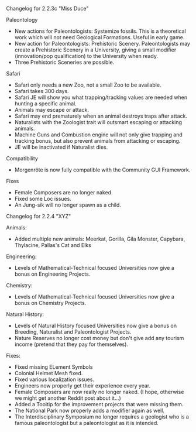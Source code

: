 Changelog for 2.2.3c "Miss Duce"

Paleontology
- New actions for Paleontologists: Systemize fossils. This is a theoretical work which will not need Geological Formations. Useful in early game.
- New action for Paleontologists: Prehistoric Scenery. Paleontologists may create a Prehistoric Scenery in a University, giving a small modifier (innovation/pop qualification) to the University when ready.
- Three Prehistoric Sceneries are possible.

Safari
- Safari only needs a new Zoo, not a small Zoo to be available.
- Safari takes 300 days.
- Safari JE will show you what trapping/tracking values are needed when hunting a specific animal.
- Animals may escape or attack.
- Safari may end prematurely when an animal destroys traps after attack.
- Naturalists with the Zoologist trait will outsmart escaping or attacking animals.
- Machine Guns and Combustion engine will not only give trapping and tracking bonus, but also prevent animals from attacking or escaping.
- JE will be inactivated if Naturalist dies.

Compatibility
- Morgenröte is now fully compatible with the Community GUI Framework.

Fixes
- Female Composers are no longer naked.
- Fixed some Loc issues.
- An Jung-sik will no longer spawn as a child.



Changelog for 2.2.4 "XYZ"

Animals:
- Added multiple new animals: Meerkat, Gorilla, Gila Monster, Capybara, Thylacine, Pallas's Cat and Elks

Engineering:
- Levels of Mathematical-Technical focused Universities now give a bonus on Engineering Projects.

Chemistry:
- Levels of Mathematical-Technical focused Universities now give a bonus on Chemistry Projects.

Natural History:
- Levels of Natural History focused Universities now give a bonus on Breeding, Naturalist and Paleontologist Projects.
- Nature Reserves no longer cost money but don't give add any tourism income (pretend that they pay for themselves).

Fixes:
- Fixed missing ELement Symbols
- Colonial Helmet Mesh fixed.
- Fixed various localization issues.
- Engineers now properly get their experience every year.
- Female Composers are now really no longer naked. (I hope, otherwise we might get another Reddit post about it...)
- Added a Tooltip for the improvement projects that were missing them.
- The National Park now properly adds a modifier again as well.
- The Interdisciplinary Symposium no longer requires a geologist who is a famous paleontologist but a paleontologist as it is intended.